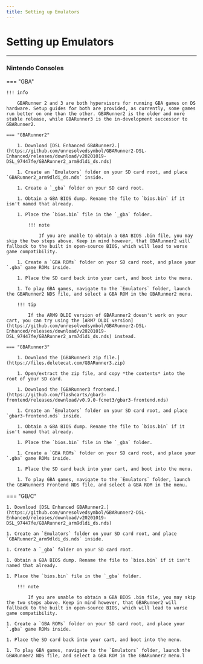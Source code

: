 ```yaml
---
title: Setting up Emulators
---
```


# Setting up Emulators

---

### Nintendo Consoles

=== "GBA"

    !!! info
        
        GBARunner 2 and 3 are both hypervisors for running GBA games on DS hardware. Setup guides for both are provided, as currently, some games run better on one than the other. GBARunner2 is the older and more stable release, while GBARunner3 is the in-development successor to GBARunner2.
    
    === "GBARunner2"

        1. Download [DSL Enhanced GBARunner2.](https://github.com/unresolvedsymbol/GBARunner2-DSL-Enhanced/releases/download/v20201019-DSL_97447fe/GBARunner2_arm9dldi_ds.nds)
        
        1. Create an `Emulators` folder on your SD card root, and place `GBARunner2_arm9dldi_ds.nds` inside.
        
        1. Create a `_gba` folder on your SD card root.
         
        1. Obtain a GBA BIOS dump. Rename the file to `bios.bin` if it isn't named that already.
        
        1. Place the `bios.bin` file in the `_gba` folder.
        
            !!! note
            
                If you are unable to obtain a GBA BIOS .bin file, you may skip the two steps above. Keep in mind however, that GBARunner2 will fallback to the built in open-source BIOS, which will lead to worse game compatibility.
        
        1. Create a `GBA ROMs` folder on your SD card root, and place your `.gba` game ROMs inside. 
        
        1. Place the SD card back into your cart, and boot into the menu.
        
        1. To play GBA games, navigate to the `Emulators` folder, launch the GBARunner2 NDS file, and select a GBA ROM in the GBARunner2 menu.
        
        !!! tip
        
            If the ARM9 DLDI version of GBARunner2 doesn't work on your cart, you can try using the [ARM7 DLDI version](https://github.com/unresolvedsymbol/GBARunner2-DSL-Enhanced/releases/download/v20201019-DSL_97447fe/GBARunner2_arm7dldi_ds.nds) instead.
    
    === "GBARunner3"
        
        1. Download the [GBARunner3 zip file.](https://files.deletecat.com/GBARunner3.zip)
        
        1. Open/extract the zip file, and copy *the contents* into the root of your SD card.
        
        1. Download the [GBARunner3 frontend.](https://github.com/flashcarts/gbar3-frontend/releases/download/v0.9.0-fcnet3/gbar3-frontend.nds)
       
        1. Create an `Emulators` folder on your SD card root, and place `gbar3-frontend.nds` inside.
         
        1. Obtain a GBA BIOS dump. Rename the file to `bios.bin` if it isn't named that already.
        
        1. Place the `bios.bin` file in the `_gba` folder.
        
        1. Create a `GBA ROMs` folder on your SD card root, and place your `.gba` game ROMs inside. 
        
        1. Place the SD card back into your cart, and boot into the menu.
        
        1. To play GBA games, navigate to the `Emulators` folder, launch the GBARunner3 Frontend NDS file, and select a GBA ROM in the menu.

=== "GB/C"

    1. Download [DSL Enhanced GBARunner2.](https://github.com/unresolvedsymbol/GBARunner2-DSL-Enhanced/releases/download/v20201019-DSL_97447fe/GBARunner2_arm9dldi_ds.nds)
    
    1. Create an `Emulators` folder on your SD card root, and place `GBARunner2_arm9dldi_ds.nds` inside.
    
    1. Create a `_gba` folder on your SD card root.
     
    1. Obtain a GBA BIOS dump. Rename the file to `bios.bin` if it isn't named that already.
    
    1. Place the `bios.bin` file in the `_gba` folder.
    
        !!! note
        
            If you are unable to obtain a GBA BIOS .bin file, you may skip the two steps above. Keep in mind however, that GBARunner2 will fallback to the built in open-source BIOS, which will lead to worse game compatibility.
    
    1. Create a `GBA ROMs` folder on your SD card root, and place your `.gba` game ROMs inside. 
    
    1. Place the SD card back into your cart, and boot into the menu.
    
    1. To play GBA games, navigate to the `Emulators` folder, launch the GBARunner2 NDS file, and select a GBA ROM in the GBARunner2 menu.l